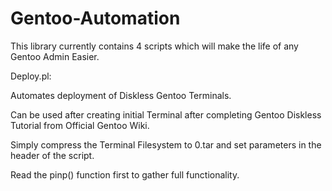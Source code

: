 # Gentoo-Automation

This library currently contains 4 scripts which will make the life of any Gentoo Admin Easier.

Deploy.pl:

Automates deployment of Diskless Gentoo Terminals.

Can be used after creating initial Terminal after completing Gentoo Diskless Tutorial from Official Gentoo Wiki.

Simply compress the Terminal Filesystem to 0.tar and set parameters in the header of the script.

Read the pinp() function first to gather full functionality.

